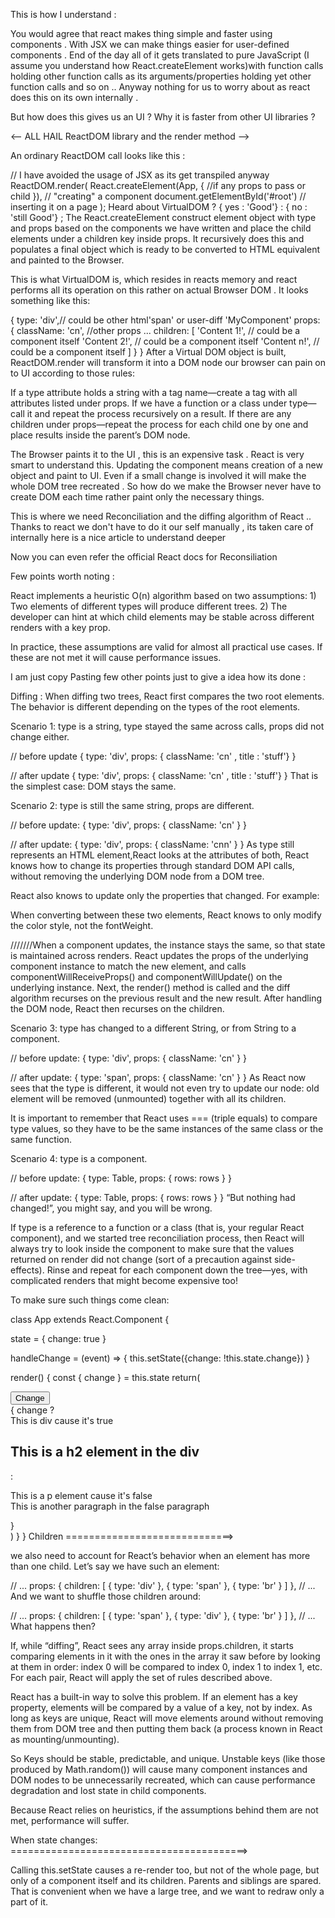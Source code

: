 This is how I understand :

You would agree that react makes thing simple and faster using components . With JSX we can make things easier for user-defined components . End of the day all of it gets translated to pure JavaScript (I assume you understand how React.createElement works)with function calls holding other function calls as its arguments/properties holding yet other function calls and so on .. Anyway nothing for us to worry about as react does this on its own internally .

But how does this gives us an UI ? Why it is faster from other UI libraries ?

<-- ALL HAIL ReactDOM library and the render method -->

An ordinary ReactDOM call looks like this :

// I have avoided the usage of JSX as its get transpiled anyway
ReactDOM.render(
React.createElement(App, { //if any props to pass or child }), // "creating" a component
document.getElementById('#root') // inserting it on a page
);
Heard about VirtualDOM ? { yes : 'Good'} : { no : 'still Good'} ;
The React.createElement construct element object with type and props based on the components we have written and place the child elements under a children key inside props. It recursively does this and populates a final object which is ready to be converted to HTML equivalent and painted to the Browser.

This is what VirtualDOM is, which resides in reacts memory and react performs all its operation on this rather on actual Browser DOM . It looks something like this:

{
type: 'div',// could be other html'span' or user-diff 'MyComponent'
props: {
className: 'cn',
//other props ...
children: [
'Content 1!', // could be a component itself
'Content 2!', // could be a component itself
'Content n!', // could be a component itself
]
}
}
After a Virtual DOM object is built, ReactDOM.render will transform it into a DOM node our browser can pain on to UI according to those rules:

If a type attribute holds a string with a tag name—create a tag with all attributes listed under props. If we have a function or a class under type—call it and repeat the process recursively on a result. If there are any children under props—repeat the process for each child one by one and place results inside the parent’s DOM node.

The Browser paints it to the UI , this is an expensive task . React is very smart to understand this. Updating the component means creation of a new object and paint to UI. Even if a small change is involved it will make the whole DOM tree recreated . So how do we make the Browser never have to create DOM each time rather paint only the necessary things.

This is where we need Reconciliation and the diffing algorithm of React .. Thanks to react we don't have to do it our self manually , its taken care of internally here is a nice article to understand deeper

Now you can even refer the official React docs for Reconsiliation

Few points worth noting :

React implements a heuristic O(n) algorithm based on two assumptions: 1) Two elements of different types will produce different trees. 2) The developer can hint at which child elements may be stable across different renders with a key prop.

In practice, these assumptions are valid for almost all practical use cases. If these are not met it will cause performance issues.

I am just copy Pasting few other points just to give a idea how its done :

Diffing : When diffing two trees, React first compares the two root elements. The behavior is different depending on the types of the root elements.

Scenario 1: type is a string, type stayed the same across calls, props did not change either.

// before update
{ type: 'div', props: { className: 'cn' , title : 'stuff'} }

// after update
{ type: 'div', props: { className: 'cn' , title : 'stuff'} }
That is the simplest case: DOM stays the same.

Scenario 2: type is still the same string, props are different.

// before update:
{ type: 'div', props: { className: 'cn' } }

// after update:
{ type: 'div', props: { className: 'cnn' } }
As type still represents an HTML element,React looks at the attributes of both, React knows how to change its properties through standard DOM API calls, without removing the underlying DOM node from a DOM tree.

React also knows to update only the properties that changed. For example:

<div style={{color: 'red', fontWeight: 'bold'}} />

<div style={{color: 'green', fontWeight: 'bold'}} />
When converting between these two elements, React knows to only modify the color style, not the fontWeight.

///////When a component updates, the instance stays the same, so that state is maintained across renders. React updates the props of the underlying component instance to match the new element, and calls componentWillReceiveProps() and componentWillUpdate() on the underlying instance. Next, the render() method is called and the diff algorithm recurses on the previous result and the new result. After handling the DOM node, React then recurses on the children.

Scenario 3: type has changed to a different String, or from String to a component.

// before update:
{ type: 'div', props: { className: 'cn' } }

// after update:
{ type: 'span', props: { className: 'cn' } }
As React now sees that the type is different, it would not even try to update our node: old element will be removed (unmounted) together with all its children.

It is important to remember that React uses === (triple equals) to compare type values, so they have to be the same instances of the same class or the same function.

Scenario 4: type is a component.

// before update:
{ type: Table, props: { rows: rows } }

// after update:
{ type: Table, props: { rows: rows } }
“But nothing had changed!”, you might say, and you will be wrong.

If type is a reference to a function or a class (that is, your regular React component), and we started tree reconciliation process, then React will always try to look inside the component to make sure that the values returned on render did not change (sort of a precaution against side-effects). Rinse and repeat for each component down the tree—yes, with complicated renders that might become expensive too!

To make sure such things come clean:

class App extends React.Component {

state = {
change: true
}

handleChange = (event) => {
this.setState({change: !this.state.change})
}

render() {
const { change } = this.state
return(
<div>
<div>
<button onClick={this.handleChange}>Change</button>
</div>
{
change ?
<div>
This is div cause it's true
<h2>This is a h2 element in the div</h2>
</div> :
<p>
This is a p element cause it's false
<br />
<span>This is another paragraph in the false paragraph</span>
</p>
}
</div>
)
}
}
Children =============================>

we also need to account for React’s behavior when an element has more than one child. Let’s say we have such an element:

// ...
props: {
children: [
{ type: 'div' },
{ type: 'span' },
{ type: 'br' }
]
},
// ...
And we want to shuffle those children around:

// ...
props: {
children: [
{ type: 'span' },
{ type: 'div' },
{ type: 'br' }
]
},
// ...
What happens then?

If, while “diffing”, React sees any array inside props.children, it starts comparing elements in it with the ones in the array it saw before by looking at them in order: index 0 will be compared to index 0, index 1 to index 1, etc. For each pair, React will apply the set of rules described above.

React has a built-in way to solve this problem. If an element has a key property, elements will be compared by a value of a key, not by index. As long as keys are unique, React will move elements around without removing them from DOM tree and then putting them back (a process known in React as mounting/unmounting).

So Keys should be stable, predictable, and unique. Unstable keys (like those produced by Math.random()) will cause many component instances and DOM nodes to be unnecessarily recreated, which can cause performance degradation and lost state in child components.

Because React relies on heuristics, if the assumptions behind them are not met, performance will suffer.

When state changes: =========================================>

Calling this.setState causes a re-render too, but not of the whole page, but only of a component itself and its children. Parents and siblings are spared. That is convenient when we have a large tree, and we want to redraw only a part of it.